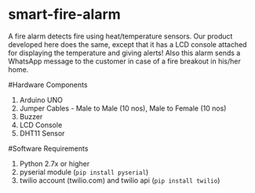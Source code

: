 # smart-fire-alarm
A fire alarm detects fire using heat/temperature sensors. Our product developed here does the same, except that it has a LCD console attached for displaying the temperature and giving alerts! Also this alarm sends a WhatsApp message to the customer in case of a fire breakout in his/her home.

#Hardware Components
1) Arduino UNO
2) Jumper Cables - Male to Male (10 nos), Male to Female (10 nos)
3) Buzzer
4) LCD Console
5) DHT11 Sensor

#Software Requirements
1) Python 2.7x or higher
2) pyserial module (``` pip install pyserial ```)
3) twilio account (twilio.com) and twilio api (``` pip install twilio ```)

